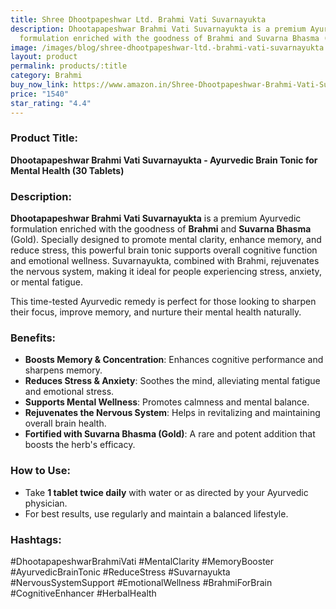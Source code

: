 ```yaml
---
title: Shree Dhootpapeshwar Ltd. Brahmi Vati Suvarnayukta
description: Dhootapapeshwar Brahmi Vati Suvarnayukta is a premium Ayurvedic
  formulation enriched with the goodness of Brahmi and Suvarna Bhasma (Gold).
image: /images/blog/shree-dhootpapeshwar-ltd.-brahmi-vati-suvarnayukta.jpg
layout: product
permalink: products/:title
category: Brahmi
buy_now_link: https://www.amazon.in/Shree-Dhootpapeshwar-Brahmi-Vati-Suvarnayukta/dp/B07Q2ZLTZ4/ref=sr_1_19?crid=U72N30JP0KKO&tag=ayushmonk-21
price: "1540"
star_rating: "4.4"
---
```

### Product Title:
**Dhootapapeshwar Brahmi Vati Suvarnayukta - Ayurvedic Brain Tonic for Mental Health (30 Tablets)**

### Description:
**Dhootapapeshwar Brahmi Vati Suvarnayukta** is a premium Ayurvedic formulation enriched with the goodness of **Brahmi** and **Suvarna Bhasma** (Gold). Specially designed to promote mental clarity, enhance memory, and reduce stress, this powerful brain tonic supports overall cognitive function and emotional wellness. Suvarnayukta, combined with Brahmi, rejuvenates the nervous system, making it ideal for people experiencing stress, anxiety, or mental fatigue.

This time-tested Ayurvedic remedy is perfect for those looking to sharpen their focus, improve memory, and nurture their mental health naturally.

### Benefits:
- **Boosts Memory & Concentration**: Enhances cognitive performance and sharpens memory.
- **Reduces Stress & Anxiety**: Soothes the mind, alleviating mental fatigue and emotional stress.
- **Supports Mental Wellness**: Promotes calmness and mental balance.
- **Rejuvenates the Nervous System**: Helps in revitalizing and maintaining overall brain health.
- **Fortified with Suvarna Bhasma (Gold)**: A rare and potent addition that boosts the herb's efficacy.

### How to Use:
- Take **1 tablet twice daily** with water or as directed by your Ayurvedic physician.
- For best results, use regularly and maintain a balanced lifestyle.

### Hashtags:
#DhootapapeshwarBrahmiVati #MentalClarity #MemoryBooster #AyurvedicBrainTonic #ReduceStress #Suvarnayukta #NervousSystemSupport #EmotionalWellness #BrahmiForBrain #CognitiveEnhancer #HerbalHealth
